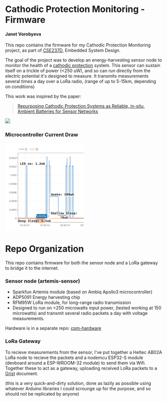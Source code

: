 
# Cathodic Protection Monitoring - Firmware

#### Janet Vorobyeva

This repo contains the firmware for my Cathodic Protection Monitoring project, as part of [CSE237D](https://kastner.ucsd.edu/ryan/cse-237d-embedded-system-design/), Embedded System Design.

The goal of the project was to develop an energy-harvesting sensor node to monitor the health of a 
[cathodic protection](https://en.wikipedia.org/wiki/Cathodic_protection) system. This sensor
can sustain itself on a trickle of power (<250 uW), and so can run directly
from the electric potential it's designed to measure. It transmits measurements several times a day
over a LoRa radio, (range of up to 5-15km, depending on conditions)

This work was inspired by the paper: 
> [Repurposing Cathodic Protection Systems as Reliable, in-situ, Ambient Batteries for Sensor Networks](https://dl.acm.org/doi/10.1145/3412382.3458277)

<img src="board_annotated.png" width="50%">

### Microcontroller Current Draw
<img src="current1_annotated.png" width="50%">

# Repo Organization

This repo contains firmware for both the sensor node and a LoRa gateway to bridge it to the internet.

### Sensor node (artemis-sensor)
- Sparkfun Artemis module (based on Ambiq Apollo3 microcontroller)
- ADP5091 Energy harvesting chip
- RFM95W LoRa module, for long-range radio transmission
- Designed to run on <250 microwatts input power, (tested working at 150 microwatts)
  and transmit several radio packets a day with voltage measurements.

Hardware is in a separate repo: [cpm-hardware](https://github.com/jvorob/cpm-hardware)


### LoRa Gateway 

To recieve measurements from the sensor, I've put together a 
Heltec AB02A LoRa node to recieve the packets and a 
nodemcu ESP32-S module (devboard around a ESP-WROOM-32 module) to send them via Wifi.
Together these to act as a gateway, uploading received LoRa packets to a [Grist](getgrist.com) document.

(this is a very quick-and-dirty solution, done as lazily as possible using whatever Arduino
libraries I could scrounge up for the purpose, and so should not be replicated by anyone)

